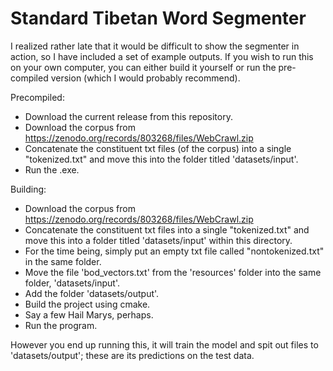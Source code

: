 # Standard Tibetan Word Segmenter
 I realized rather late that it would be difficult to show the segmenter in action, so I have
 included a set of example outputs. If you wish to run this on your own computer, you can
 either build it yourself or run the pre-compiled version (which I would probably
 recommend).

Precompiled:
 - Download the current release from this repository.
 - Download the corpus from https://zenodo.org/records/803268/files/WebCrawl.zip
 - Concatenate the constituent txt files (of the corpus) into a single "tokenized.txt" and move
 this into the folder titled 'datasets/input'.
 - Run the .exe.

Building:
 - Download the corpus from https://zenodo.org/records/803268/files/WebCrawl.zip
 - Concatenate the constituent txt files into a single "tokenized.txt" and move this into a
 folder titled 'datasets/input' within this directory.
 - For the time being, simply put an empty txt file called "nontokenized.txt" in the same
 folder.
 - Move the file 'bod_vectors.txt' from the 'resources' folder into the same folder,
 'datasets/input'.
 - Add the folder 'datasets/output'.
 - Build the project using cmake.
 - Say a few Hail Marys, perhaps.
 - Run the program.

However you end up running this, it will train the model and spit out files
to 'datasets/output'; these are its predictions on the test data.
